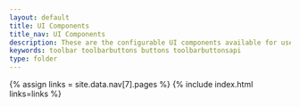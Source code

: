 ```yaml
---
layout: default
title: UI Components
title_nav: UI Components
description: These are the configurable UI components available for user customization.
keywords: toolbar toolbarbuttons buttons toolbarbuttonsapi
type: folder
---
```


{% assign links = site.data.nav[7].pages %}
{% include index.html links=links %}


